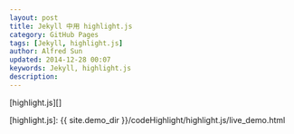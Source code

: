 ```yaml
---
layout: post
title: Jekyll 中用 highlight.js
category: GitHub Pages
tags: [Jekyll, highlight.js]
author: Alfred Sun
updated: 2014-12-28 00:07
keywords: Jekyll, highlight.js
description: 
---
```



[highlight.js][]

[highlight.js]: {{ site.demo_dir }}/codeHighlight/highlight.js/live_demo.html


<!--more-->


